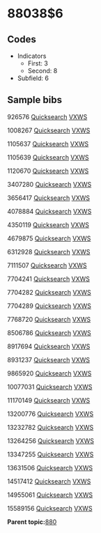 # 88038$6

## Codes

-   Indicators
    -   First: 3
    -   Second: 8
-   Subfield: 6

## Sample bibs

926576 [Quicksearch](https://search.library.yale.edu/catalog/926576) [VXWS](http://prodorbis.library.yale.edu:7014/vxws/GetHoldingsService?bibId=926576)

1008267 [Quicksearch](https://search.library.yale.edu/catalog/1008267) [VXWS](http://prodorbis.library.yale.edu:7014/vxws/GetHoldingsService?bibId=1008267)

1105637 [Quicksearch](https://search.library.yale.edu/catalog/1105637) [VXWS](http://prodorbis.library.yale.edu:7014/vxws/GetHoldingsService?bibId=1105637)

1105639 [Quicksearch](https://search.library.yale.edu/catalog/1105639) [VXWS](http://prodorbis.library.yale.edu:7014/vxws/GetHoldingsService?bibId=1105639)

1120670 [Quicksearch](https://search.library.yale.edu/catalog/1120670) [VXWS](http://prodorbis.library.yale.edu:7014/vxws/GetHoldingsService?bibId=1120670)

3407280 [Quicksearch](https://search.library.yale.edu/catalog/3407280) [VXWS](http://prodorbis.library.yale.edu:7014/vxws/GetHoldingsService?bibId=3407280)

3656417 [Quicksearch](https://search.library.yale.edu/catalog/3656417) [VXWS](http://prodorbis.library.yale.edu:7014/vxws/GetHoldingsService?bibId=3656417)

4078884 [Quicksearch](https://search.library.yale.edu/catalog/4078884) [VXWS](http://prodorbis.library.yale.edu:7014/vxws/GetHoldingsService?bibId=4078884)

4350119 [Quicksearch](https://search.library.yale.edu/catalog/4350119) [VXWS](http://prodorbis.library.yale.edu:7014/vxws/GetHoldingsService?bibId=4350119)

4679875 [Quicksearch](https://search.library.yale.edu/catalog/4679875) [VXWS](http://prodorbis.library.yale.edu:7014/vxws/GetHoldingsService?bibId=4679875)

6312928 [Quicksearch](https://search.library.yale.edu/catalog/6312928) [VXWS](http://prodorbis.library.yale.edu:7014/vxws/GetHoldingsService?bibId=6312928)

7111507 [Quicksearch](https://search.library.yale.edu/catalog/7111507) [VXWS](http://prodorbis.library.yale.edu:7014/vxws/GetHoldingsService?bibId=7111507)

7704241 [Quicksearch](https://search.library.yale.edu/catalog/7704241) [VXWS](http://prodorbis.library.yale.edu:7014/vxws/GetHoldingsService?bibId=7704241)

7704282 [Quicksearch](https://search.library.yale.edu/catalog/7704282) [VXWS](http://prodorbis.library.yale.edu:7014/vxws/GetHoldingsService?bibId=7704282)

7704289 [Quicksearch](https://search.library.yale.edu/catalog/7704289) [VXWS](http://prodorbis.library.yale.edu:7014/vxws/GetHoldingsService?bibId=7704289)

7768720 [Quicksearch](https://search.library.yale.edu/catalog/7768720) [VXWS](http://prodorbis.library.yale.edu:7014/vxws/GetHoldingsService?bibId=7768720)

8506786 [Quicksearch](https://search.library.yale.edu/catalog/8506786) [VXWS](http://prodorbis.library.yale.edu:7014/vxws/GetHoldingsService?bibId=8506786)

8917694 [Quicksearch](https://search.library.yale.edu/catalog/8917694) [VXWS](http://prodorbis.library.yale.edu:7014/vxws/GetHoldingsService?bibId=8917694)

8931237 [Quicksearch](https://search.library.yale.edu/catalog/8931237) [VXWS](http://prodorbis.library.yale.edu:7014/vxws/GetHoldingsService?bibId=8931237)

9865920 [Quicksearch](https://search.library.yale.edu/catalog/9865920) [VXWS](http://prodorbis.library.yale.edu:7014/vxws/GetHoldingsService?bibId=9865920)

10077031 [Quicksearch](https://search.library.yale.edu/catalog/10077031) [VXWS](http://prodorbis.library.yale.edu:7014/vxws/GetHoldingsService?bibId=10077031)

11170149 [Quicksearch](https://search.library.yale.edu/catalog/11170149) [VXWS](http://prodorbis.library.yale.edu:7014/vxws/GetHoldingsService?bibId=11170149)

13200776 [Quicksearch](https://search.library.yale.edu/catalog/13200776) [VXWS](http://prodorbis.library.yale.edu:7014/vxws/GetHoldingsService?bibId=13200776)

13232782 [Quicksearch](https://search.library.yale.edu/catalog/13232782) [VXWS](http://prodorbis.library.yale.edu:7014/vxws/GetHoldingsService?bibId=13232782)

13264256 [Quicksearch](https://search.library.yale.edu/catalog/13264256) [VXWS](http://prodorbis.library.yale.edu:7014/vxws/GetHoldingsService?bibId=13264256)

13347255 [Quicksearch](https://search.library.yale.edu/catalog/13347255) [VXWS](http://prodorbis.library.yale.edu:7014/vxws/GetHoldingsService?bibId=13347255)

13631506 [Quicksearch](https://search.library.yale.edu/catalog/13631506) [VXWS](http://prodorbis.library.yale.edu:7014/vxws/GetHoldingsService?bibId=13631506)

14517412 [Quicksearch](https://search.library.yale.edu/catalog/14517412) [VXWS](http://prodorbis.library.yale.edu:7014/vxws/GetHoldingsService?bibId=14517412)

14955061 [Quicksearch](https://search.library.yale.edu/catalog/14955061) [VXWS](http://prodorbis.library.yale.edu:7014/vxws/GetHoldingsService?bibId=14955061)

15589156 [Quicksearch](https://search.library.yale.edu/catalog/15589156) [VXWS](http://prodorbis.library.yale.edu:7014/vxws/GetHoldingsService?bibId=15589156)

**Parent topic:**[880](../../tags/880/880.md)

